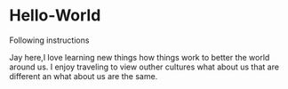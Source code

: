 # Hello-World

Following instructions

Jay here,I love learning new things how things work to better the world around us.
I enjoy traveling to view outher cultures what about us that are different an what about us are the same.

